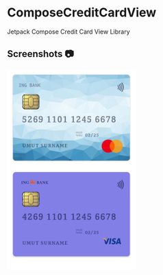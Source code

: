 # ComposeCreditCardView
Jetpack Compose Credit Card View Library

## Screenshots 📷
<img src="/arts/demo.jpeg" width="300"> &emsp;
